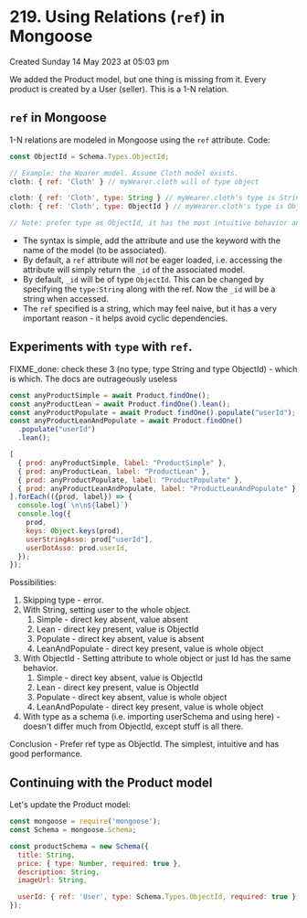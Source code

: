 # 219. Using Relations (`ref`) in Mongoose
Created Sunday 14 May 2023 at 05:03 pm

We added the Product model, but one thing is missing from it. Every product is created by a User (seller). This is a 1-N relation.


## `ref` in Mongoose
1-N relations are modeled in Mongoose using the `ref` attribute. 
Code:
```js
const ObjectId = Schema.Types.ObjectId;

// Example: the Wearer model. Assume Cloth model exists.
cloth: { ref: 'Cloth' } // myWearer.cloth will of type object

cloth: { ref: 'Cloth', type: String } // myWearer.cloth's type is String
cloth: { ref: 'Cloth', type: ObjectId } // myWearer.cloth's type is ObjectId

// Note: prefer type as ObjectId, it has the most intuitive behavior and is good performance wise too.
```
- The syntax is simple, add the attribute and use the keyword with the name of the model (to be associated).
- By default, a `ref` attribute will *not* be eager loaded, i.e. accessing the attribute will simply return the `_id` of the associated model. 
- By default, `_id` will be of type `ObjectId`.  This can be changed by specifying the `type:String` along with the ref. Now the `_id` will be a string when accessed.
- The `ref` specified is a string, which may feel naive, but it has a very important reason - it helps avoid cyclic dependencies.


## Experiments with `type` with `ref`.
FIXME_done: check these 3 (no type, type String and type ObjectId) - which is which. The docs are outrageously useless
```js
const anyProductSimple = await Product.findOne();
const anyProductLean = await Product.findOne().lean();
const anyProductPopulate = await Product.findOne().populate("userId");
const anyProductLeanAndPopulate = await Product.findOne()
  .populate("userId")
  .lean();

[
  { prod: anyProductSimple, label: "ProductSimple" },
  { prod: anyProductLean, label: "ProductLean" },
  { prod: anyProductPopulate, label: "ProductPopulate" },
  { prod: anyProductLeanAndPopulate, label: "ProductLeanAndPopulate" },
].forEach(({prod, label}) => {
  console.log(`\n\n${label}`)
  console.log({
    prod,
    keys: Object.keys(prod),
    userStringAsso: prod["userId"],
    userDotAsso: prod.userId,
  });
});
```
Possibilities:
1. Skipping type - error.
2. With String, setting user to the whole object.
	1. Simple - direct key absent, value absent
	2. Lean - direct key present, value is ObjectId
	3. Populate - direct key absent, value is absent
	4. LeanAndPopulate - direct key present, value is whole object
3. With ObjectId - Setting attribute to whole object or just Id has the same behavior.
	1. Simple - direct key absent, value is ObjectId
	2. Lean - direct key present, value is ObjectId
	3. Populate -  direct key absent, value is whole object
	4. LeanAndPopulate - direct key present, value is whole object
4. With type as a schema (i.e. importing userSchema and using here) - doesn't differ much from ObjectId, except stuff is all there.

Conclusion - Prefer ref type as ObjectId. The simplest, intuitive and has good performance.


## Continuing with the Product model
Let's update the Product model:
```js
const mongoose = require('mongoose');
const Schema = mongoose.Schema;

const productSchema = new Schema({
  title: String,
  price: { type: Number, required: true },
  description: String,
  imageUrl: String,

  userId: { ref: 'User', type: Schema.Types.ObjectId, required: true };
});
```